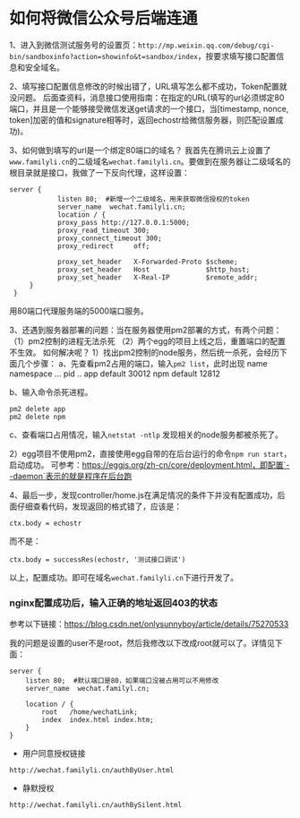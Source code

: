 # 如何将微信公众号后端连通
1、进入到微信测试服务号的设置页：`http://mp.weixin.qq.com/debug/cgi-bin/sandboxinfo?action=showinfo&t=sandbox/index`，按要求填写接口配置信息和安全域名。

2、填写接口配置信息修改的时候出错了，URL填写怎么都不成功，Token配置就没问题。
后面查资料，消息接口使用指南：在指定的URL(填写的url必须绑定80端口，并且是一个能够接受微信发送get请求的一个接口，当[timestamp, nonce, token]加密的值和signature相等时，返回echostr给微信服务器，则匹配设置成功)。

3、如何做到填写的url是一个绑定80端口的域名？
我首先在腾讯云上设置了`www.familyli.cn`的二级域名`wechat.familyli.cn`。要做到在服务器让二级域名的根目录就是接口，我做了一下反向代理，这样设置：
```
server {
            listen 80;  #新增一个二级域名，用来获取微信授权的token
            server_name  wechat.familyli.cn;
            location / {
            proxy_pass http://127.0.0.1:5000;
            proxy_read_timeout 300;
            proxy_connect_timeout 300;
            proxy_redirect     off;

            proxy_set_header   X-Forwarded-Proto $scheme;
            proxy_set_header   Host              $http_host;
            proxy_set_header   X-Real-IP         $remote_addr;
     }
 }
```
用80端口代理服务端的5000端口服务。


3、还遇到服务器部署的问题：当在服务器使用pm2部署的方式，有两个问题：
（1）pm2控制的进程无法杀死
（2）两个egg的项目上线之后，重置端口的配置不生效。
如何解决呢？
1）找出pm2控制的node服务，然后统一杀死，会经历下面几个步骤：
a、先查看pm2占用的端口，输入`pm2 list`，此时出现
name    namespace  ... pid   ..
app      default       30012
npm      default       12812

b、输入命令杀死进程。
```
pm2 delete app
pm2 delete npm
```
c、查看端口占用情况，输入`netstat -ntlp`
发现相关的node服务都被杀死了。

2）egg项目不使用pm2，直接使用egg自带的在后台运行的命令`npm run start`，启动成功。
可参考：https://eggjs.org/zh-cn/core/deployment.html，即配置`--daemon`表示的就是程序在后台跑



4、最后一步，发现controller/home.js在满足情况的条件下并没有配置成功，后面仔细查看代码，发现返回的格式错了，应该是：
```
ctx.body = echostr
```
而不是：
```
ctx.body = successRes(echostr, '测试接口调试')
```
以上，配置成功。即可在域名`wechat.familyli.cn`下进行开发了。



### nginx配置成功后，输入正确的地址返回403的状态
参考以下链接：https://blog.csdn.net/onlysunnyboy/article/details/75270533

我的问题是设置的user不是root，然后我修改以下改成root就可以了。详情见下面：
```
server {                                                           
    listen 80;  #默认端口是80，如果端口没被占用可以不用修改        
    server_name  wechat.familyl.cn;                               
                                                            
    location / {                       
        root   /home/wechatLink;                                   
        index  index.html index.htm;
    } 
}                                                                
```

- 用户同意授权链接
```
http://wechat.familyli.cn/authByUser.html
```

- 静默授权
```
http://wechat.familyli.cn/authBySilent.html
```


